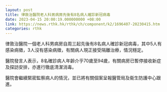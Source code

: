 ```yaml
---
layout: post
title: 律敦治醫院老人科男病房先後有8名病人確診新冠病毒
date: 2023-04-15 20:00:19.000000000 +08:00
link: https://news.rthk.hk/rthk/ch/component/k2/1696407-20230415.htm
categories: rthk
---
```


律敦治醫院一個老人科男病房自周三起先後有8名病人確診新冠病毒，其中5人有感染病徵，3人沒有感染病徵，有關病人現正接受隔離治療，情況穩定。

醫院發言人表示，8名確診病人年齡介乎70歲至94歲，有關病房已暫停接收新症及探訪安排，亦進行徹底清潔消毒。

醫院會繼續緊密監察病人的情況，並已將有關個案呈報醫管局及衞生防護中心跟進。

